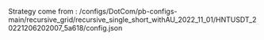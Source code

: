 Strategy come from : /configs/DotCom/pb-configs-main/recursive_grid/recursive_single_short_withAU_2022_11_01/HNTUSDT_20221206202007_5a618/config.json